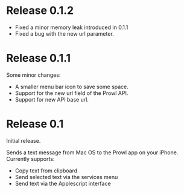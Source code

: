 # Release 0.1.2 #
  * Fixed a minor memory leak introduced in 0.1.1
  * Fixed a bug with the new url parameter.

# Release 0.1.1 #
Some minor changes:
  * A smaller menu bar icon to save some space.
  * Support for the new url field of the Prowl API.
  * Support for new API base url.

# Release 0.1 #

Initial release.

Sends a text message from Mac OS to the Prowl app on your iPhone. Currently supports:

  * Copy text from clipboard
  * Send selected text via the services menu
  * Send text via the Applescript interface